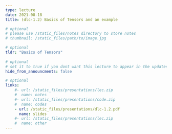 ```yaml
---
type: lecture
date: 2021-08-18
title: (dlc-1.2) Basics of Tensors and an example

# optional
# please use /static_files/notes directory to store notes
# thumbnail: /static_files/path/to/image.jpg

# optional
tldr: "Basics of Tensors"
  
# optional
# set it to true if you dont want this lecture to appear in the updates section
hide_from_announcments: false

# optional
links: 
    #- url: /static_files/presentations/lec.zip
    #  name: notes
    #- url: /static_files/presentations/code.zip
    #  name: codes
    - url: /static_files/presentations/dlc-1.2.pdf
      name: slides
    #- url: /static_files/presentations/lec.zip
    #  name: other
---
```

